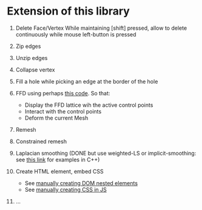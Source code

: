 # Extension of this library

1. Delete Face/Vertex
   While maintaining [shift] pressed, allow to delete continuously while mouse left-button is pressed
1. Zip edges
1. Unzip edges
1. Collapse vertex
1. Fill a hole while picking an edge at the border of the hole

1. FFD using perhaps [this code](https://github.com/lucasmajerowicz/threejs-ffd). So that:
    - Display the FFD lattice wih the active control points
    - Interact with the control points
    - Deform the current Mesh
1. Remesh
1. Constrained remesh
1. Laplacian smoothing (DONE but use weighted-LS or implicit-smoothing: see [this link](https://github.com/brainexcerpts/laplacian_smoothing_triangle_mesh) for examples in C++)
1. Create HTML element, embed CSS
    - See [manually creating DOM nested elements](https://github.com/terkelg/facon)
    - See [manually creating CSS in JS](https://github.com/CraigCav/css-zero)
1. ...
